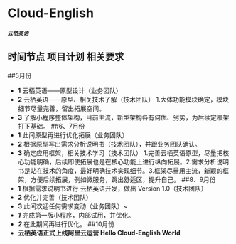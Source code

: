 # Cloud-English 
_**`云栖英语`**_
## 时间节点 项目计划 相关要求 
##5月份
- **1** 云栖英语——原型设计（业务团队）
- **2** 云栖英语——原型、相关技术了解（技术团队） 1.大体功能模块确定，模块细节尽量完善，留出拓展空间。
- **3** 了解小程序整体架构，目前主流，新型架构各有何优、劣势，为后续定框架打下基础。 
##6、7月份
- **1** 此间原型再进行优化拓展（业务团队）
- **2** 根据原型写出需求分析说明书（技术团队），并跟业务团队确认。
- **3** 确定应用框架，相关技术学习（技术团队） 1.完善云栖英语原型，尽量把核心功能明确，后续即使拓展也是在核心功能上进行纵向拓展。2.需求分析说明书是站在技术的角度，最好明确技术实现细节。3.框架尽量用主流，新颖的框架，方便后续拓展，例如微服务，跳出舒适区，提升自己。 
##8、9月份
- **1** 根据需求说明书进行 云栖英语开发，做出 Version 1.0（技术团队）
- **2** 优化并完善（技术团队）
- **3** 此间欢迎任何需求变动（业务团队）~ 
- ***1*** 完成第一版小程序，内部试用，并优化。
- ***2*** 在此期间再进行优化。 
##10月份
- **云栖英语正式上线阿里云运营 Hello Cloud-English World**
